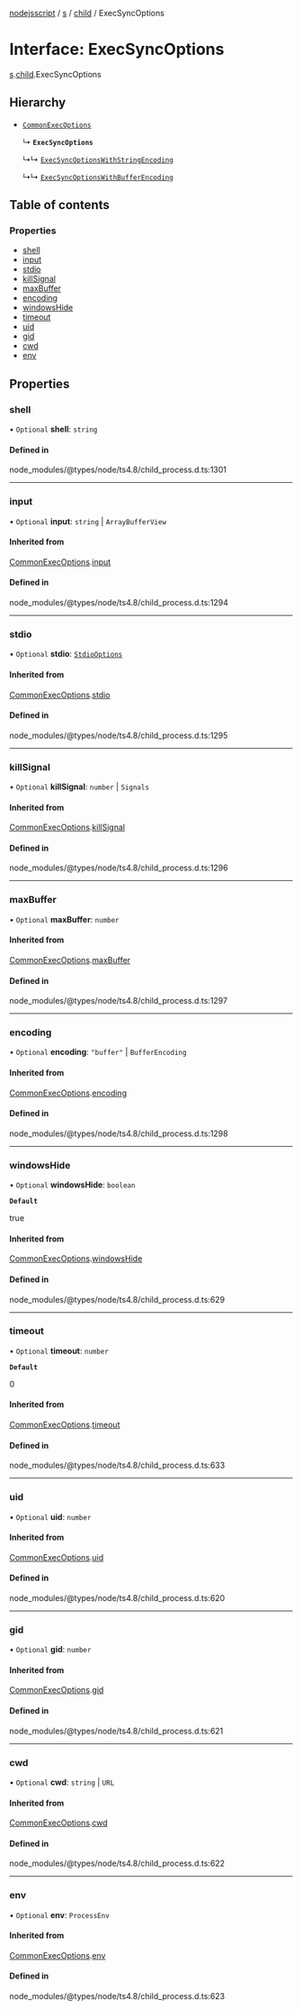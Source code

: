 [nodejsscript](../README.md) / [s](../modules/s.md) / [child](../modules/s.child.md) / ExecSyncOptions

# Interface: ExecSyncOptions

[s](../modules/s.md).[child](../modules/s.child.md).ExecSyncOptions

## Hierarchy

- [`CommonExecOptions`](s.child.CommonExecOptions.md)

  ↳ **`ExecSyncOptions`**

  ↳↳ [`ExecSyncOptionsWithStringEncoding`](s.child.ExecSyncOptionsWithStringEncoding.md)

  ↳↳ [`ExecSyncOptionsWithBufferEncoding`](s.child.ExecSyncOptionsWithBufferEncoding.md)

## Table of contents

### Properties

- [shell](s.child.ExecSyncOptions.md#shell)
- [input](s.child.ExecSyncOptions.md#input)
- [stdio](s.child.ExecSyncOptions.md#stdio)
- [killSignal](s.child.ExecSyncOptions.md#killsignal)
- [maxBuffer](s.child.ExecSyncOptions.md#maxbuffer)
- [encoding](s.child.ExecSyncOptions.md#encoding)
- [windowsHide](s.child.ExecSyncOptions.md#windowshide)
- [timeout](s.child.ExecSyncOptions.md#timeout)
- [uid](s.child.ExecSyncOptions.md#uid)
- [gid](s.child.ExecSyncOptions.md#gid)
- [cwd](s.child.ExecSyncOptions.md#cwd)
- [env](s.child.ExecSyncOptions.md#env)

## Properties

### shell

• `Optional` **shell**: `string`

#### Defined in

node_modules/@types/node/ts4.8/child_process.d.ts:1301

___

### input

• `Optional` **input**: `string` \| `ArrayBufferView`

#### Inherited from

[CommonExecOptions](s.child.CommonExecOptions.md).[input](s.child.CommonExecOptions.md#input)

#### Defined in

node_modules/@types/node/ts4.8/child_process.d.ts:1294

___

### stdio

• `Optional` **stdio**: [`StdioOptions`](../modules/s.child.md#stdiooptions)

#### Inherited from

[CommonExecOptions](s.child.CommonExecOptions.md).[stdio](s.child.CommonExecOptions.md#stdio)

#### Defined in

node_modules/@types/node/ts4.8/child_process.d.ts:1295

___

### killSignal

• `Optional` **killSignal**: `number` \| `Signals`

#### Inherited from

[CommonExecOptions](s.child.CommonExecOptions.md).[killSignal](s.child.CommonExecOptions.md#killsignal)

#### Defined in

node_modules/@types/node/ts4.8/child_process.d.ts:1296

___

### maxBuffer

• `Optional` **maxBuffer**: `number`

#### Inherited from

[CommonExecOptions](s.child.CommonExecOptions.md).[maxBuffer](s.child.CommonExecOptions.md#maxbuffer)

#### Defined in

node_modules/@types/node/ts4.8/child_process.d.ts:1297

___

### encoding

• `Optional` **encoding**: ``"buffer"`` \| `BufferEncoding`

#### Inherited from

[CommonExecOptions](s.child.CommonExecOptions.md).[encoding](s.child.CommonExecOptions.md#encoding)

#### Defined in

node_modules/@types/node/ts4.8/child_process.d.ts:1298

___

### windowsHide

• `Optional` **windowsHide**: `boolean`

**`Default`**

true

#### Inherited from

[CommonExecOptions](s.child.CommonExecOptions.md).[windowsHide](s.child.CommonExecOptions.md#windowshide)

#### Defined in

node_modules/@types/node/ts4.8/child_process.d.ts:629

___

### timeout

• `Optional` **timeout**: `number`

**`Default`**

0

#### Inherited from

[CommonExecOptions](s.child.CommonExecOptions.md).[timeout](s.child.CommonExecOptions.md#timeout)

#### Defined in

node_modules/@types/node/ts4.8/child_process.d.ts:633

___

### uid

• `Optional` **uid**: `number`

#### Inherited from

[CommonExecOptions](s.child.CommonExecOptions.md).[uid](s.child.CommonExecOptions.md#uid)

#### Defined in

node_modules/@types/node/ts4.8/child_process.d.ts:620

___

### gid

• `Optional` **gid**: `number`

#### Inherited from

[CommonExecOptions](s.child.CommonExecOptions.md).[gid](s.child.CommonExecOptions.md#gid)

#### Defined in

node_modules/@types/node/ts4.8/child_process.d.ts:621

___

### cwd

• `Optional` **cwd**: `string` \| `URL`

#### Inherited from

[CommonExecOptions](s.child.CommonExecOptions.md).[cwd](s.child.CommonExecOptions.md#cwd)

#### Defined in

node_modules/@types/node/ts4.8/child_process.d.ts:622

___

### env

• `Optional` **env**: `ProcessEnv`

#### Inherited from

[CommonExecOptions](s.child.CommonExecOptions.md).[env](s.child.CommonExecOptions.md#env)

#### Defined in

node_modules/@types/node/ts4.8/child_process.d.ts:623
